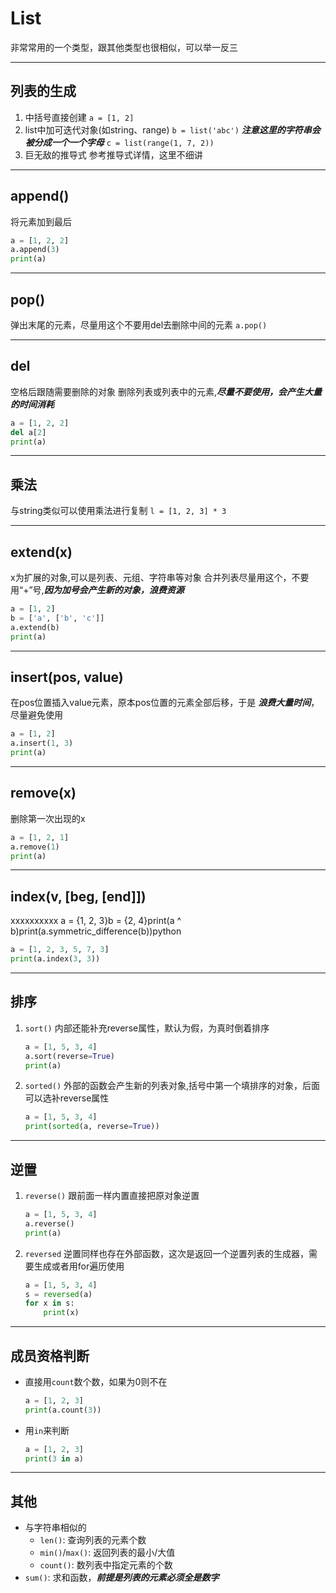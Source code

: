 # List
非常常用的一个类型，跟其他类型也很相似，可以举一反三

---
## 列表的生成
1. 中括号直接创建
    `a = [1, 2]`
2. list中加可迭代对象(如string、range)
    `b = list('abc')`
    ***注意这里的字符串会被分成一个一个字母***
    `c = list(range(1, 7, 2))`
3. 巨无敌的推导式
    参考推导式详情，这里不细讲

---
## append()
将元素加到最后
```python
a = [1, 2, 2]
a.append(3)
print(a)
```

---
## pop()
弹出末尾的元素，尽量用这个不要用del去删除中间的元素
`a.pop()`

---
## del
空格后跟随需要删除的对象
删除列表或列表中的元素,***尽量不要使用，会产生大量的时间消耗***
```python
a = [1, 2, 2]
del a[2]
print(a)
```

---
## 乘法
与string类似可以使用乘法进行复制
`l = [1, 2, 3] * 3`

---
## extend(x)
x为扩展的对象,可以是列表、元组、字符串等对象
合并列表尽量用这个，不要用“+”号,***因为加号会产生新的对象，浪费资源***
```python
a = [1, 2]
b = ['a', ['b', 'c']]
a.extend(b)
print(a)
```

---
## insert(pos, value)
在pos位置插入value元素，原本pos位置的元素全部后移，于是 ***浪费大量时间***，尽量避免使用
```python
a = [1, 2]
a.insert(1, 3)
print(a)
```

---
## remove(x)
删除第一次出现的x
```python
a = [1, 2, 1]
a.remove(1)
print(a)
```

---
## index(v, [beg, [end]])
xxxxxxxxxx a = {1, 2, 3}b = {2, 4}print(a ^ b)print(a.symmetric_difference(b))python
```python
a = [1, 2, 3, 5, 7, 3]
print(a.index(3, 3))
```

---
## 排序
1. `sort()`
    内部还能补充reverse属性，默认为假，为真时倒着排序
    ```python
    a = [1, 5, 3, 4]
    a.sort(reverse=True)
    print(a)
    ```
2. `sorted()`
    外部的函数会产生新的列表对象,括号中第一个填排序的对象，后面可以选补reverse属性
    ```python
    a = [1, 5, 3, 4]
    print(sorted(a, reverse=True))
    ```

---
## 逆置
1. `reverse()`
    跟前面一样内置直接把原对象逆置
    ```python
    a = [1, 5, 3, 4]
    a.reverse()
    print(a)
    ```
2. `reversed`
    逆置同样也存在外部函数，这次是返回一个逆置列表的生成器，需要生成或者用for遍历使用
    ```python
    a = [1, 5, 3, 4]
    s = reversed(a)
    for x in s:
        print(x)
    ```

---
## 成员资格判断
- 直接用`count`数个数，如果为0则不在
    ```python
    a = [1, 2, 3]
    print(a.count(3))
    ```
- 用`in`来判断
    ```python
    a = [1, 2, 3]
    print(3 in a)
    ```

---
## 其他
- 与字符串相似的
    - `len()`: 查询列表的元素个数
    - `min()`/`max()`: 返回列表的最小/大值
    - `count()`: 数列表中指定元素的个数
- `sum()`: 求和函数，***前提是列表的元素必须全是数字***
